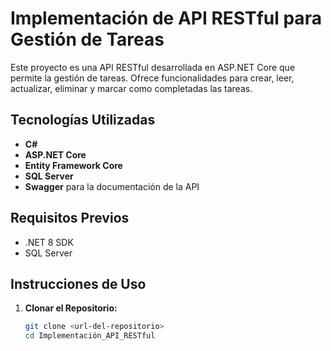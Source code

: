 # Implementación de API RESTful para Gestión de Tareas

Este proyecto es una API RESTful desarrollada en ASP.NET Core que permite la gestión de tareas. Ofrece funcionalidades para crear, leer, actualizar, eliminar y marcar como completadas las tareas.

## Tecnologías Utilizadas

- **C#**
- **ASP.NET Core**
- **Entity Framework Core**
- **SQL Server**
- **Swagger** para la documentación de la API

## Requisitos Previos

- .NET 8 SDK
- SQL Server

## Instrucciones de Uso

1. **Clonar el Repositorio:**
   ```bash
   git clone <url-del-repositorio>
   cd Implementación_API_RESTful
